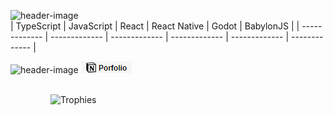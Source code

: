 <!-- src/template/README.liquid -->

<!-- src/template/header.liquid -->
![header-image](https://capsule-render.vercel.app/api?type=waving&color=0:FF79C6,100:8f42fd&text=Hey!%20Jay%20here...&animation=fadeIn&fontSize=48&fontAlignY=40&height=200&fontColor=F8F0FF)
<br>
| TypeScript | JavaScript | React | React Native | Godot | BabylonJS |
| ------------- | ------------- | ------------- | ------------- | ------------- | ------------- |
<br>

<!-- src/template/contact.liquid -->
![header-image](https://img.shields.io/badge/LinkedIn-0077B5?style=flat-square&logo=linkedin&logoColor=white) [![header-image](assets/notion_badge.png)](https://jayypluss.notion.site/Portfolio-d1e992c932fe4d01b21b8bb5843aa4c1)
<br>
<br>


<!-- src/template/content.liquid -->
<div id="social" style="display: flex; flex-direction: column; width: 854px; justify-content: center; padding: 0 64px">
    <img src="https://github-profile-trophy.vercel.app/?username=jayypluss&theme=dracula" alt="Trophies"/>
</div>
<br>

